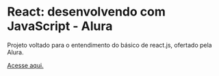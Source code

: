 # React: desenvolvendo com JavaScript - Alura

 Projeto voltado para o entendimento do básico de react.js, ofertado pela Alura.

 [Acesse aqui.](https://react-js-alura.vercel.app/)

